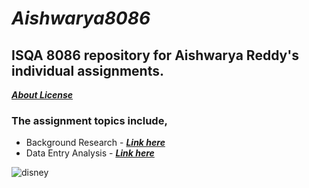 # **_Aishwarya8086_**
## **ISQA 8086 repository for Aishwarya Reddy's individual assignments.**
[**_About License_**](https://github.com/aishwaryamsd/Aishwarya8086/blob/master/LICENSE)
### **The assignment topics include,**
- Background Research - [**_Link here_**]()
- Data Entry Analysis - [**_Link here_**]()

![disney]( https://clip2art.com/images/sadness-clipart-inside-out-9.jpg )

